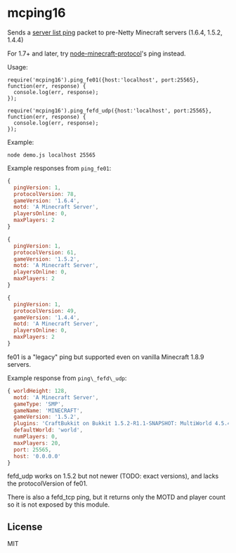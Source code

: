 # mcping16

Sends a [server list ping](http://wiki.vg/Server_List_Ping#1.6) packet to pre-Netty Minecraft servers (1.6.4, 1.5.2, 1.4.4)

For 1.7+ and later, try [node-minecraft-protocol](https://github.com/PrismarineJS/node-minecraft-protocol)'s ping instead.

Usage:

    require('mcping16').ping_fe01({host:'localhost', port:25565}, function(err, response) {
      console.log(err, response);
    });

    require('mcping16').ping_fefd_udp({host:'localhost', port:25565}, function(err, response) {
      console.log(err, response);
    });

Example:

    node demo.js localhost 25565

Example responses from `ping_fe01`:

```javascript
{
  pingVersion: 1,
  protocolVersion: 78,
  gameVersion: '1.6.4',
  motd: 'A Minecraft Server',
  playersOnline: 0,
  maxPlayers: 2
}

{
  pingVersion: 1,
  protocolVersion: 61,
  gameVersion: '1.5.2',
  motd: 'A Minecraft Server',
  playersOnline: 0,
  maxPlayers: 2
}

{
  pingVersion: 1,
  protocolVersion: 49,
  gameVersion: '1.4.4',
  motd: 'A Minecraft Server',
  playersOnline: 0,
  maxPlayers: 2
}
```

fe01 is a "legacy" ping but supported even on vanilla Minecraft 1.8.9 servers.

Example response from `ping\_fefd\_udp`:

```javascript
{ worldHeight: 128,
  motd: 'A Minecraft Server',
  gameType: 'SMP',
  gameName: 'MINECRAFT',
  gameVersion: '1.5.2',
  plugins: 'CraftBukkit on Bukkit 1.5.2-R1.1-SNAPSHOT: MultiWorld 4.5.4; SilkSpawners 3.2.2; OpenInv 2.0.2; EnchantMore 2.0; WorldEdit 5.5.6',
  defaultWorld: 'world',
  numPlayers: 0,
  maxPlayers: 20,
  port: 25565,
  host: '0.0.0.0'
}
```

fefd_udp works on 1.5.2 but not newer (TODO: exact versions), and lacks the protocolVersion of fe01.

There is also a fefd_tcp ping, but it returns only the MOTD and player count so it is not exposed by this module.

## License

MIT


